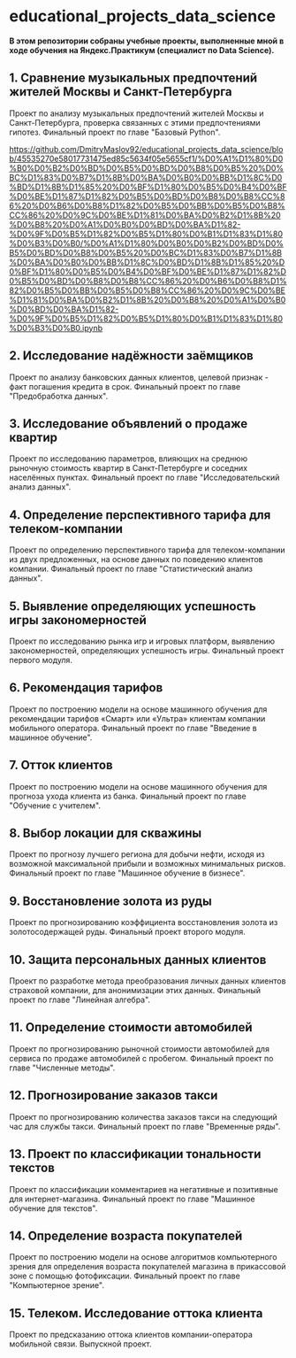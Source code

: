 # educational_projects_data_science
**В этом репозитории собраны учебные проекты, выполненные мной в ходе обучения на Яндекс.Практикум (специалист по Data Science).**

## 1. Сравнение музыкальных предпочтений жителей Москвы и Санкт-Петербурга

Проект по анализу музыкальных предпочтений жителей Москвы и Санкт-Петербурга, проверка связанных с этими предпочтениями гипотез. 
Финальный проект по главе "Базовый Python".

https://github.com/DmitryMaslov92/educational_projects_data_science/blob/45535270e58017731475ed85c5634f05e5655cf1/%D0%A1%D1%80%D0%B0%D0%B2%D0%BD%D0%B5%D0%BD%D0%B8%D0%B5%20%D0%BC%D1%83%D0%B7%D1%8B%D0%BA%D0%B0%D0%BB%D1%8C%D0%BD%D1%8B%D1%85%20%D0%BF%D1%80%D0%B5%D0%B4%D0%BF%D0%BE%D1%87%D1%82%D0%B5%D0%BD%D0%B8%D0%B8%CC%86%20%D0%B6%D0%B8%D1%82%D0%B5%D0%BB%D0%B5%D0%B8%CC%86%20%D0%9C%D0%BE%D1%81%D0%BA%D0%B2%D1%8B%20%D0%B8%20%D0%A1%D0%B0%D0%BD%D0%BA%D1%82-%D0%9F%D0%B5%D1%82%D0%B5%D1%80%D0%B1%D1%83%D1%80%D0%B3%D0%B0/%D0%A1%D1%80%D0%B0%D0%B2%D0%BD%D0%B5%D0%BD%D0%B8%D0%B5%20%D0%BC%D1%83%D0%B7%D1%8B%D0%BA%D0%B0%D0%BB%D1%8C%D0%BD%D1%8B%D1%85%20%D0%BF%D1%80%D0%B5%D0%B4%D0%BF%D0%BE%D1%87%D1%82%D0%B5%D0%BD%D0%B8%D0%B8%CC%86%20%D0%B6%D0%B8%D1%82%D0%B5%D0%BB%D0%B5%D0%B8%CC%86%20%D0%9C%D0%BE%D1%81%D0%BA%D0%B2%D1%8B%20%D0%B8%20%D0%A1%D0%B0%D0%BD%D0%BA%D1%82-%D0%9F%D0%B5%D1%82%D0%B5%D1%80%D0%B1%D1%83%D1%80%D0%B3%D0%B0.ipynb


## 2. Исследование надёжности заёмщиков

Проект по анализу банковских данных клиентов, целевой признак - факт погашения кредита в срок.
Финальный проект по главе "Предобработка данных".


## 3. Исследование объявлений о продаже квартир

Проект по исследованию параметров, влияющих на среднюю рыночную стоимость квартир в Санкт-Петербурге и соседних населённых пунктах. 
Финальный проект по главе "Исследовательский анализ данных".


## 4. Определение перспективного тарифа для телеком-компании

Проект по определению перспективного тарифа для телеком-компании из двух предложенных, на основе данных по поведению клиентов компании.
Финальный проект по главе "Статистический анализ данных".


## 5. Выявление определяющих успешность игры закономерностей

Проект по исследованию рынка игр и игровых платформ, выявлению закономерностей, определяющих успешность игры.
Финальный проект первого модуля.


## 6. Рекомендация тарифов

Проект по построению модели на основе машинного обучения для рекомендации тарифов «Смарт» или «Ультра» клиентам компании мобильного оператора.
Финальный проект по главе "Введение в машинное обучение".


## 7. Отток клиентов

Проект по построению модели на основе машинного обучения для прогноза ухода клиента из банка.
Финальный проект по главе "Обучение с учителем".


## 8. Выбор локации для скважины

Проект по прогнозу лучшего региона для добычи нефти, исходя из возможной максимальной прибыли и возможных минимальных рисков.
Финальный проект по главе "Машинное обучение в бизнесе".


## 9. Восстановление золота из руды

Проект по прогнозированию коэффициента восстановления золота из золотосодержащей руды.
Финальный проект второго модуля.


## 10. Защита персональных данных клиентов
Проект по разработке метода преобразования личных данных клиентов страховой компании, для анонимизации этих данных.
Финальный проект по главе "Линейная алгебра".


## 11. Определение стоимости автомобилей
Проект по прогнозированию рыночной стоимости автомобилей для сервиса по продаже автомобилей с пробегом.
Финальный проект по главе "Численные методы".


## 12. Прогнозирование заказов такси
Проект по прогнозированию количества заказов такси на следующий час для службы такси.
Финальный проект по главе "Временные ряды".


## 13. Проект по классификации тональности текстов
Проект по классификации комментариев на негативные и позитивные для интернет-магазина.
Финальный проект по главе "Машинное обучение для текстов".


## 14. Определение возраста покупателей
Проект по построению модели на основе алгоритмов компьютерного зрения для определения возраста покупателей магазина в прикассовой зоне с помощью фотофиксации.
Финальный проект по главе "Компьютерное зрение".


## 15. Телеком. Исследование оттока клиента
Проект по предсказанию оттока клиентов компании-оператора мобильной связи. 
Выпускной проект.

